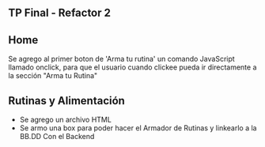 ## TP Final - Refactor 2

## Home

Se agrego al primer boton de 'Arma tu rutina' un comando JavaScript llamado onclick, para que el usuario cuando clickee
pueda ir directamente a la sección "Arma tu Rutina"

## Rutinas y Alimentación

- Se agrego un archivo HTML
- Se armo una box para poder hacer el Armador de Rutinas y linkearlo a la BB.DD Con el Backend

